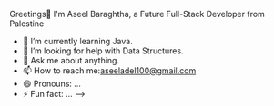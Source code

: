 Greetings👋 
    I'm Aseel Baraghtha, a Future Full-Stack Developer from Palestine
- 🌱 I’m currently learning Java.
- 🤔 I’m looking for help with Data Structures.
- 💬 Ask me about anything.
- 📫 How to reach me:aseeladel100@gmail.com
- 😄 Pronouns: ...
- ⚡ Fun fact: ...
-->
